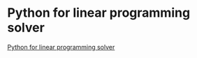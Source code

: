 # Python for linear programming solver
[Python for linear programming solver](https://aiwithcloud.com/2022/09/19/python_for_linear_programming_solver/)